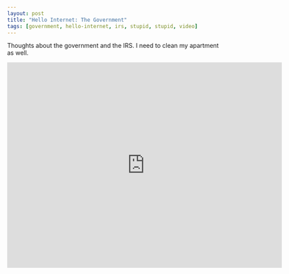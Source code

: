 ```yaml
---
layout: post
title: "Hello Internet: The Government"
tags: [government, hello-internet, irs, stupid, stupid, video]
---
```


Thoughts about the government and the IRS. I need to clean my apartment as well.

<div class="video vimeo"><iframe src="http://player.vimeo.com/video/14962839?title=0&amp;byline=0&amp;portrait=0&amp;color=f05b35" width="640" height="480" frameborder="0"></iframe></div>